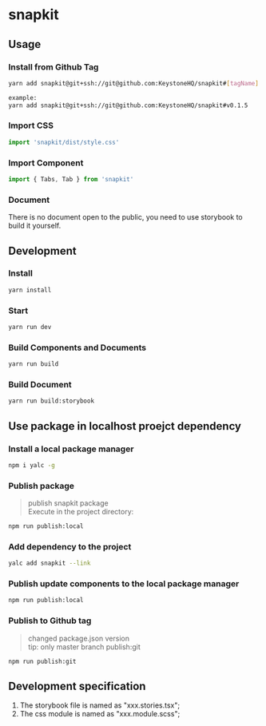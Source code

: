 # snapkit

## Usage

### Install from Github Tag

```bash
yarn add snapkit@git+ssh://git@github.com:KeystoneHQ/snapkit#[tagName]

example:
yarn add snapkit@git+ssh://git@github.com:KeystoneHQ/snapkit#v0.1.5
```

### Import CSS

```js
import 'snapkit/dist/style.css'
```

### Import Component

```js
import { Tabs, Tab } from 'snapkit'
```

### Document

There is no document open to the public, you need to use storybook to build it yourself.

## Development

### Install

```bash
yarn install
```

### Start

```bash
yarn run dev
```

### Build Components and Documents

```bash
yarn run build
```

### Build Document

```bash
yarn run build:storybook
```

## Use package in localhost proejct dependency

### Install a local package manager

```bash
npm i yalc -g
```

### Publish package

> publish snapkit package \
Execute in the project directory:

```bash
npm run publish:local
```

### Add dependency to the project

```bash
yalc add snapkit --link
```

### Publish update components to the local package manager

```bash
npm run publish:local
```

### Publish to Github tag

> changed package.json version \
  tip: only master branch publish:git

```bash
npm run publish:git
```

## Development specification

1. The storybook file is named as "xxx.stories.tsx";
2. The css module is named as "xxx.module.scss";
